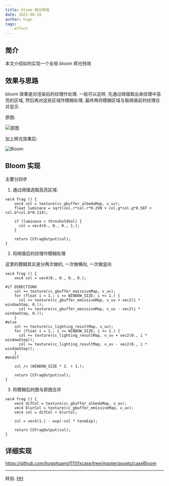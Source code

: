 ```yaml
---
title: bloom 辉光特效
date: 2021-08-28
author: hugo
tags:
    effect
---
```


## 简介

本文介绍如何实现一个全局 bloom 辉光特效

## 效果与思路

bloom 效果是对渲染后的纹理作处理. 一般可以这样, 先通过阀值取出来纹理中高亮的区域, 然后再对这些区域作模糊处理, 最终再将模糊区域与取阀值前的纹理合并显示.

原图:

![原图](@assets/202108/bloom2.png)

加上辉光效果后:

![Bloom](@assets/202108/bloom1.png)


## Bloom 实现

主要分四步

1. 通过阀值选取高亮区域:

```shader
vec4 frag () {
    vec4 col = texture(cc_gbuffer_albedoMap, v_uv);
    float luminace = sqrt(col.r*col.r*0.299 + col.g*col.g*0.587 + col.b*col.b*0.114);

    if (luminace < thresholdVal) {
      col = vec4(0., 0., 0., 1.);
    }

    return CCFragOutput(col);
}
```

2. 将阀值后的纹理作模糊处理

这里的模糊其实是分两次做的, 一次做横向, 一次做竖向

```shader
vec4 frag () {
    vec4 col = vec4(0., 0., 0., 0.);

#if DIRECTIONX
    col += texture(cc_gbuffer_emissiveMap, v_uv);
    for (float i = 1.; i <= WINDOW_SIZE; i += 1.) {
      col += texture(cc_gbuffer_emissiveMap, v_uv + vec2(i * windowStep, 0.));
      col += texture(cc_gbuffer_emissiveMap, v_uv - vec2(i * windowStep, 0.));
    }
#else
    col += texture(cc_lighting_resultMap, v_uv);
    for (float i = 1.; i <= WINDOW_SIZE; i += 1.) {
      col += texture(cc_lighting_resultMap, v_uv + vec2(0., i * windowStep));
      col += texture(cc_lighting_resultMap, v_uv - vec2(0., i * windowStep));
    }
#endif

    col /= (WINDOW_SIZE * 2. + 1.);

    return CCFragOutput(col);
}
```

3. 将模糊后的图与原图合并

```shader
vec4 frag () {
    vec4 difCol = texture(cc_gbuffer_albedoMap, v_uv);
    vec4 blurCol = texture(cc_gbuffer_emissiveMap, v_uv);
    vec4 col = difCol + blurCol;

    col = vec4(1.) - exp(-col * toneExp);

    return CCFragOutput(col);
}
```


## 详细实现

https://github.com/hugohuang1111/fxcase/tree/master/assets/caseBloom


---
转自: [HH](http://www.hugohuang.xyz/)

